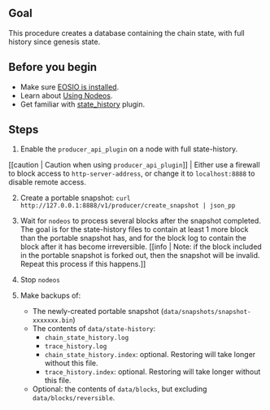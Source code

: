 <!-- # How to create a portable snapshot with full state history -->

## Goal

This procedure creates a database containing the chain state, with full history since genesis state.

## Before you begin

* Make sure [EOSIO is installed](../../../00_install/index.md).
* Learn about [Using Nodeos](../../02_usage/index.md).
* Get familiar with [state_history](../../03_plugins/state_history_plugin/index.md) plugin.

## Steps

1. Enable the `producer_api_plugin` on a node with full state-history.

[[caution | Caution when using `producer_api_plugin`]]
| Either use a firewall to block access to `http-server-address`, or change it to `localhost:8888` to disable remote access.

2. Create a portable snapshot: `curl http://127.0.0.1:8888/v1/producer/create_snapshot | json_pp`

3. Wait for `nodeos` to process several blocks after the snapshot completed. The goal is for the state-history files to contain at least 1 more block than the portable snapshot has, and for the block log to contain the block after it has become irreversible.
   [[info | Note: if the block included in the portable snapshot is forked out, then the snapshot will be invalid. Repeat this process if this happens.]]

4. Stop `nodeos`

5. Make backups of:
   * The newly-created portable snapshot (`data/snapshots/snapshot-xxxxxxx.bin`)
   * The contents of `data/state-history`:
     * `chain_state_history.log`
     * `trace_history.log`
     * `chain_state_history.index`: optional. Restoring will take longer without this file.
     * `trace_history.index`: optional. Restoring will take longer without this file.
   * Optional: the contents of `data/blocks`, but excluding `data/blocks/reversible`.
